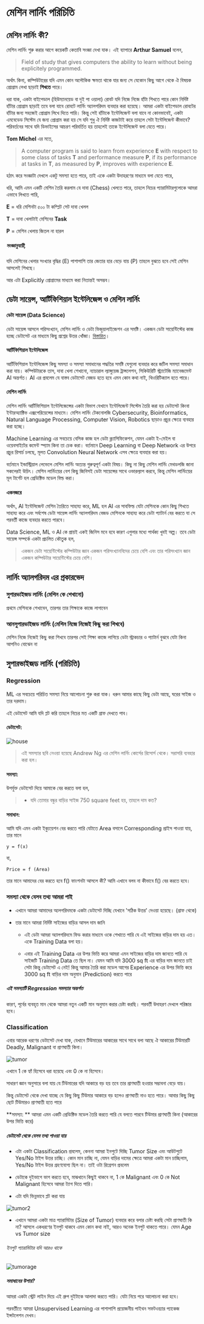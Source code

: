 # মেশিন লার্নিং পরিচিতি

## মেশিন লার্নিং কী?

মেশিন লার্নিং শুরু করার আগে কয়েকটি কেতাবি সংজ্ঞা দেখা যাক। এই ব্যাপারে **Arthur Samuel** বলেন,
> Field of study that gives computers the ability to learn without being explicitely programmed.

অর্থাৎ কিনা, কম্পিউটারের যদি এমন কোন অলৌকিক ক্ষমতা থাকে যার জন্য সে যেকোন কিছু আগে থেকে ঐ বিষয়ক প্রোগ্রাম লেখা ছাড়াই **শিখতে** পারে।

ধরা যাক, একটা বাইপেডাল (হিউম্যানয়েড বা দুই পা ওয়ালা) রোবট যদি নিজে নিজে হাঁটা শিখতে পারে কোন নির্দিষ্ট হাঁটার প্রোগ্রাম ছাড়াই তবে বলা যাবে রোবটে লার্নিং অ্যালগরিদম ব্যবহার করা হয়েছে। আমরা একটা বাইপেডাল রোবটের হাঁটার জন্য সহজেই প্রোগ্রাম লিখে দিতে পারি। কিন্তু সেই হাঁটাকে ইন্টেলিজেন্ট বলা যাবে না কোনভাবেই, একটা এমবেডেড সিস্টেম যে জন্য প্রোগ্রাম করা হয় সে যদি শুধু ঐ নির্দিষ্ট কাজটাই করে তাহলে সেটা ইন্টেলিজেন্ট কীভাবে? পরিবর্তনের সাথে যদি ডিভাইসের আচরণ পরিবর্তিত হয় তাহলেই তাকে ইন্টেলিজেন্ট বলা যেতে পারে।


**Tom Michel** এর মতে,

> A computer program is said to learn from experience **E** with respect to some class of tasks **T** and performance measure **P**, if its performance at tasks in **T**, as measured by **P**, improves with experience **E**.


হঠাৎ করে সংজ্ঞাটা দেখলে একটু সমস্যা হতে পারে, তাই একে একটা উদাহরণের মাধ্যমে বলা যেতে পারে, 

ধরি, আমি এমন একটি মেশিন তৈরি করলাম যে দাবা (Chess) খেলতে পারে, তাহলে নিচের প্যারামিটারগুলোকে আমরা এভাবে লিখতে পারি,

**E** = ধরি মেশিনটা ৫০০ টা কম্প্লিট সেট দাবা খেলল

**T** = দাবা খেলাটাই মেশিনের **Task**

**P** = মেশিন খেলায় জিতল না হারল

##### সংজ্ঞানুযায়ী,

যদি মেশিনের খেলার সংখ্যার বৃদ্ধির (E) পাশাপাশি তার জেতার হার বেড়ে যায় (P) তাহলে বুঝতে হবে সেই মেশিন আসলেই শিখছে। 

আর এটা Explicitly প্রোগ্রামের মাধ্যমে করা নিতান্তই অসম্ভব।

## ডেটা সায়েন্স, আর্টিফিশিয়াল ইন্টেলিজেন্স ও মেশিন লার্নিং

#### ডেটা সায়েন্স (Data Science)

ডেটা সায়েন্স আসলে পরিসংখ্যান, মেশিন লার্নিং ও ডেটা ভিজুয়ালাইজেশন এর সমষ্টি। একজন ডেটা সায়েন্টিস্টের কাজ হচ্ছে ডেটাসেট এর মাধ্যমে কিছু প্রশ্নের উত্তর খোঁজা। [বিস্তারিত](http://www.forbes.com/sites/danwoods/2012/03/08/hilary-mason-what-is-a-data-scientist/#2ab9b1f765d5)।

#### আর্টিফিশিয়াল ইন্টেলিজেন্স

আর্টিফিশিয়াল ইন্টেলিজেন্স কিছু সমস্যা ও সমস্যা সমাধানের পদ্ধতির সমষ্টি যেগুলো ব্যবহার করে জটিল সমস্যা সমাধান করা যায়। কম্পিউটারকে তাস, দাবা খেলা শেখানো, ন্যাচারাল ল্যাঙ্গুয়েজ ট্রান্সলেশন, 
সিকিউরিটি স্ট্র্যাটেজি ম্যানেজমেন্ট AI অন্তর্গত। AI এর প্রবলেম যে বাস্তব ডেটাসেট বেজড হতে হবে এমন কোন কথা নাই, থিওরিটিক্যাল হতে পারে।

#### মেশিন লার্নিং

মেশিন লার্নিং আর্টিফিশিয়াল ইন্টেলিজেন্সের একটা বিভাগ যেখানে ইন্টেলিজেন্ট সিস্টেম তৈরি করা হয় ডেটাসেট কিংবা ইন্টারঅ্যাক্টিভ এক্সপেরিয়েন্সের মাধ্যমে। মেশিন লার্নিং টেকনোলজি Cybersecurity, Bioinformatics, Natural Language Processing, Computer Vision, Robotics ছাড়াও প্রচুর ক্ষেত্রে ব্যবহার করা হচ্ছে। 

Machine Learning এর সবচেয়ে বেসিক কাজ হল ডেটা ক্ল্যাসিফিকেশন, যেমন একটা ই-মেইল বা ওয়েবসাইটের কমেন্ট স্প্যাম কিনা তা চেক করা। বর্তমানে Deep Learning বা Deep Network এর উপরে প্রচুর রিসার্চ চলছে, মূলত Convolution Neural Network এসব ক্ষেত্রে ব্যবহার করা হয়।

বর্তমানে ইন্ডাস্ট্রিয়াল লেভেলে মেশিন লার্নিং অত্যন্ত গুরুত্বপূর্ণ একটা বিষয়। কিছু না কিছু মেশিন লার্নিং মেথডলজি জানা সকলেরই উচিৎ। মেশিন লার্নিংয়ের বেশ কিছু জিনিসই ডেটা সায়েন্সের সাথে ওভারল্যাপ করবে, কিন্তু মেশিন লার্নিংয়ের মূল টার্গেট হল প্রেডিক্টিভ মডেল বিল্ড করা। 


#### একনজরে


অর্থাৎ, AI ইন্টেলিজেন্ট মেশিন তৈরিতে সাহায্য করে, ML হল AI এর সাবফিল্ড যেটা মেশিনকে কোন কিছু শিখতে সাহায্য করে এবং সর্বশেষ ডেটা সায়েন্স লার্নিং অ্যালগরিদম বেজড মেশিনকে সাহায্য করে ডেটা প্যাটার্ন বের করতে যা সে পরবর্তী কাজে ব্যবহার করতে পারবে।


Data Science, ML ও AI কে প্রায়ই একই জিনিস মনে হবে কারণ এগুলার মধ্যে পার্থক্য খুবই অল্প। তবে ডেটা সায়েন্স সম্পর্কে একটা প্রচলিত কৌতুক হল,

> একজন ডেটা সায়েন্টিস্টের কম্পিউটার জ্ঞান একজন পরিসংখ্যানবিদের চেয়ে বেশি এবং তার পরিসংখ্যান জ্ঞান একজন কম্পিউটার সায়েন্টিস্টের চেয়ে বেশি।



## লার্নিং অ্যালগরিদম এর প্রকারভেদ

### সুপারভাইজড লার্নিং (মেশিন কে শেখানো)

প্রথমে মেশিনকে শেখাবেন, তারপর তার শিক্ষাকে কাজে লাগাবেন

### আনসুপারভাইজড লার্নিং (মেশিন নিজে নিজেই কিছু করা শিখবে)

মেশিন নিজে নিজেই কিছু করা শিখবে তারপর সেই শিক্ষা কাজে লাগিয়ে ডেটা স্ট্রাকচার ও প্যাটার্ন বুঝবে যেটা কিনা আপনিও বোঝেন না



 
## সুপারভাইজড লার্নিং (পরিচিতি)

### Regression

ML এর সবচেয়ে পরিচিত সমস্যা নিয়ে আলোচনা শুরু করা যাক। ধরুন আমার কাছে কিছু ডেটা আছে, ঘরের সাইজ ও তার দরদাম।

এই ডেটাসেট আমি যদি প্লট করি তাহলে নিচের মত একটি গ্রাফ দেখতে পাব।
#### ডেটাসেট:

![house](http://i.imgur.com/WJIiEMq.png)

> এই সমস্যার ছবি নেওয়া হয়েছে Andrew Ng এর মেশিন লার্নিং কোর্সের রিসোর্স থেকে। সরাসরি ব্যবহার করা হল।

#### সমস্যা:

উপর্যুক্ত ডেটাসেট দিয়ে আমাকে বের করতে বলা হল, 

>* যদি তোমার বন্ধুর বাড়ির সাইজ 750 square feet হয়, তাহলে দাম কত?

#### সমাধান:

আমি যদি এমন একটা ইক্যুয়েশন বের করতে পারি যেটাতে Area বসালে Corresponding প্রাইস পাওয়া যায়, তার মানে

`y = f(x)`

বা, 

`Price = f (Area)`

তার মানে আমাদের বের করতে হবে f() ফাংশনটা আসলে কী? আমি এখানে বলব না কীভাবে f() বের করতে হবে। 

### সমস্যা থেকে যেসব তথ্য আমরা পাই

* এখানে আমরা আমাদের অ্যলগরিদমকে একটা ডেটাসেট দিচ্ছি যেখানে 'সঠিক উত্তর' দেওয়া হয়েছে। (গ্রাফ থেকে)

* তার মানে আমরা নির্দিষ্ট সাইজের বাড়ির আসল দাম জানি
	* এই ডেটা আমরা অ্যালগরিদমে ফিড করার মাধ্যমে ওকে শেখাতে পারি যে এই সাইজের বাড়ির দাম হয় এত। একে Training Data বলা হয়।

	* এবার এই Training Data এর উপর ভিত্তি করে আমরা এমন সাইজের বাড়ির দাম জানতে পারি যে সাইজটি Training Data তে ছিল না। যেমন আমি যদি 3000 sq ft এর বাড়ির দাম জানতে চাই সেটা কিন্তু ডেটাসেট এ নেই! কিন্তু আমার তৈরি করা মডেল আগের Experience এর উপর ভিত্তি করে 3000 sq ft বাড়ির দাম অনুমান (Prediction) করতে পারে



##### এই সমস্যাটি Regression সমস্যার অন্তর্গত
কারণ, পূর্বের ব্যবহৃত মান থেকে আমরা নতুন একটি মান অনুমান করার চেষ্টা করছি। পরবর্তী উদাহরণ দেখলে পরিষ্কার হবে।


### Classification


এবার আরেক ধরণের ডেটাসেট দেখা যাক, যেখানে টিউমারের আকারের সাথে সাথে বলা আছে ঐ আকারের টিউমারটি Deadly,  Malignant বা প্রাণঘাতী কিনা। 

![tumor](http://i.imgur.com/6k27PZw.png)

এখানে 1 কে হ্যাঁ হিসেবে ধরা হয়েছে এবং 0 কে না হিসেবে।

সাধারণ জ্ঞান অনুসারে বলা যায় যে টিউমারের যদি আকারে বড় হয় তবে তার প্রাণঘাতী হওয়ার সম্ভাবনা বেড়ে যায়।

কিন্তু ডেটাসেট থেকে দেখা যাচ্ছে যে কিছু কিছু টিউমার আকারে বড় হলেও প্রাণঘাতী নাও হতে পারে। আবার কিছু কিছু ছোট টিউমারও প্রাণঘাতী হতে পারে

**সমস্যা: ** আমরা এমন একটি প্রেডিক্টিভ মডেল তৈরি করতে পারি যে বলতে পারবে টিউমার প্রাণঘাতী কিনা (আকারের উপর ভিত্তি করে)

##### ডেটাসেট থেকে যেসব তথ্য পাওয়া যায়

* এটা একটা Classification প্রবলেম, কেননা আমরা ইনপুটে দিচ্ছি Tumor Size এবং আউটপুটে Yes/No টাইপ উত্তর চাচ্ছি। কোন মান চাচ্ছি না, যেমন বাড়ির দামের ক্ষেত্রে আমরা একটা মান চাচ্ছিলাম, Yes/No টাইপ উত্তর গ্রহণযোগ্য ছিল না। তাই ওটা রিগ্রেশন প্রবলেম

* ডেটাকে দুইভাগে ভাগ করতে হবে, মাঝখানে কিছুই থাকবে না, 1 কে Malignant এবং 0 কে Not Malignant হিসেবে আমরা ট্যাগ দিতে পারি।

* এটা যদি ভিন্নভাবে প্লট করা যায়

![tumor2](http://i.imgur.com/eDfRcbM.png)



* এখানে আমরা একটা মাত্র প্যারামিটার (Size of Tumor) ব্যবহার করে বলার চেষ্টা করছি সেটা প্রাণঘাতী কি না? আসলে একধরণের ইনপুট থাকবে এমন কোন কথা নাই, আরও অনেক ইনপুট থাকতে পারে। যেমন Age vs Tumor size

###### ইনপুট প্যারামিটার যদি আরও থাকে

![tumorage](http://i.imgur.com/xy8dn0f.png)

##### সমাধানের উপায়?



আমরা একটা স্ট্রেট লাইন দিয়ে এই গ্রুপ দুইটাকে  আলাদা করতে পারি। যেটা নিয়ে পরে আলোচনা করা হবে।




পরবর্তীতে আমরা Unsupervised Learning এর পাশাপাশি প্রয়োজনীয় পাইথন সফটওয়্যার প্যাকেজ ইন্সটলেশন দেখব।

